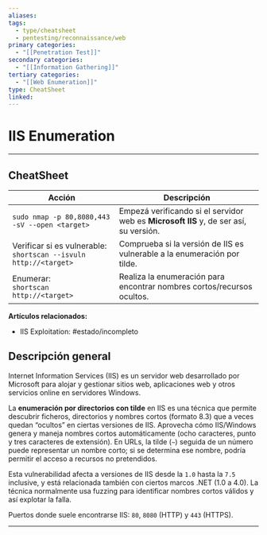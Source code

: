 ```yaml
---
aliases:
tags:
  - type/cheatsheet
  - pentesting/reconnaissance/web
primary categories:
  - "[[Penetration Test]]"
secondary categories:
  - "[[Information Gathering]]"
tertiary categories:
  - "[[Web Enumeration]]"
type: CheatSheet
linked:
---
```

# IIS Enumeration

***

## CheatSheet

| Acción                                                              | Descripción                                                                           |
| ------------------------------------------------------------------- | ------------------------------------------------------------------------------------- |
| `sudo nmap -p 80,8080,443 -sV --open <target>`                      | Empezá verificando si el servidor web es **Microsoft IIS** y, de ser así, su versión. |
| Verificar si es vulnerable:<br>`shortscan --isvuln http://<target>` | Comprueba si la versión de IIS es vulnerable a la enumeración por tilde.              |
| Enumerar:<br>`shortscan http://<target>`                            | Realiza la enumeración para encontrar nombres cortos/recursos ocultos.                |

**Artículos relacionados:**

- IIS Exploitation: #estado/incompleto 

## Descripción general

Internet Information Services (IIS) es un servidor web desarrollado por Microsoft para alojar y gestionar sitios web, aplicaciones web y otros servicios online en servidores Windows.

La **enumeración por directorios con tilde** en IIS es una técnica que permite descubrir ficheros, directorios y nombres cortos (formato 8.3) que a veces quedan “ocultos” en ciertas versiones de IIS. Aprovecha cómo IIS/Windows genera y maneja nombres cortos automáticamente (ocho caracteres, punto y tres caracteres de extensión). En URLs, la tilde (`~`) seguida de un número puede representar un nombre corto; si se determina ese nombre, podría permitir el acceso a recursos no pretendidos.

Esta vulnerabilidad afecta a versiones de IIS desde la `1.0` hasta la `7.5` inclusive, y está relacionada también con ciertos marcos .NET (1.0 a 4.0). La técnica normalmente usa fuzzing para identificar nombres cortos válidos y así explotar la falla.

Puertos donde suele encontrarse IIS: `80`, `8080` (HTTP) y `443` (HTTPS).

---
